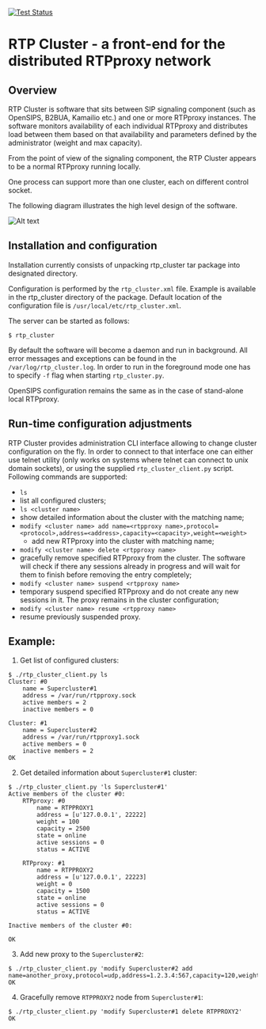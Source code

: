 [![Test Status](https://travis-ci.org/sippy/rtp_cluster.svg?branch=master)](https://travis-ci.org/sippy/rtp_cluster)

# RTP Cluster - a front-end for the distributed RTPproxy network

## Overview 

RTP Cluster is software that sits between SIP signaling component (such as
OpenSIPS, B2BUA, Kamailio etc.) and one or more RTPproxy instances. The
software monitors availability of each individual RTPproxy and distributes
load between them based on that availability and parameters defined by the
administrator (weight and max capacity).

From the point of view of the signaling component, the RTP Cluster appears
to be a normal RTPproxy running locally. 

One process can support more than one cluster, each on different control
socket.

The following diagram illustrates the high level design of the software.

![Alt text](https://docs.google.com/drawings/d/1FNrR8uRY5TeNBhVDLRM2eNYX363QD9aYMLb8GsALHdk/pub?w=800&h=600 "RTP Custer, high-level diagram")
 
## Installation and configuration

Installation currently consists of unpacking rtp_cluster tar package into
designated directory. 

Configuration is performed by the `rtp_cluster.xml` file. Example is
available in the rtp_cluster directory of the package. Default location of
the configuration file is `/usr/local/etc/rtp_cluster.xml`.

The server can be started as follows:

```
$ rtp_cluster
```

By default the software will become a daemon and run in background. All
error messages and exceptions can be found in the
`/var/log/rtp_cluster.log`. In order to run in the foreground mode one has
to specify `-f` flag when starting `rtp_cluster.py`.

OpenSIPS configuration remains the same as in the case of stand-alone
local RTPproxy. 

## Run-time configuration adjustments

RTP Cluster provides administration CLI interface allowing to change
cluster configuration on the fly. In order to connect to that interface
one can either use telnet utility (only works on systems where telnet can
connect to unix domain sockets), or using the supplied
`rtp_cluster_client.py` script. Following commands are supported:

* `ls` 
 * list all configured clusters;
* `ls <cluster name>` 
 * show detailed information about the cluster with the matching name;
* `modify <cluster name> add name=<rtpproxy name>,protocol=<protocol>,address=<address>,capacity=<capacity>,weight=<weight>`
  * add new RTPproxy into the cluster with matching name;
* `modify <cluster name> delete <rtpproxy name>`
 * gracefully remove specified RTPproxy from the cluster. The software
   will check if there any sessions already in progress and will wait for
   them to finish before removing the entry completely;
* `modify <cluster name> suspend <rtpproxy name>`
 * temporary suspend specified RTPproxy and do not create any new sessions
   in it. The proxy remains in the cluster configuration;
* `modify <cluster name> resume <rtpproxy name>`
 * resume previously suspended proxy.

## Example:

1. Get list of configured clusters:

```
$ ./rtp_cluster_client.py ls
Cluster: #0
    name = Supercluster#1
    address = /var/run/rtpproxy.sock
    active members = 2
    inactive members = 0

Cluster: #1
    name = Supercluster#2
    address = /var/run/rtpproxy1.sock
    active members = 0
    inactive members = 2
OK
```


2. Get detailed information about `Supercluster#1` cluster:


```
$ ./rtp_cluster_client.py 'ls Supercluster#1'
Active members of the cluster #0:
    RTPproxy: #0
        name = RTPPROXY1
        address = [u'127.0.0.1', 22222]
        weight = 100
        capacity = 2500
        state = online
        active sessions = 0
        status = ACTIVE

    RTPproxy: #1
        name = RTPPROXY2
        address = [u'127.0.0.1', 22223]
        weight = 0
        capacity = 1500
        state = online
        active sessions = 0
        status = ACTIVE

Inactive members of the cluster #0:

OK
```

3. Add new proxy to the `Supercluster#2`:

```
$ ./rtp_cluster_client.py 'modify Supercluster#2 add name=another_proxy,protocol=udp,address=1.2.3.4:567,capacity=120,weight=300'                 
OK
```

4. Gracefully remove `RTPPROXY2` node from `Supercluster#1`:

```
$ ./rtp_cluster_client.py 'modify Supercluster#1 delete RTPPROXY2'
OK
```
